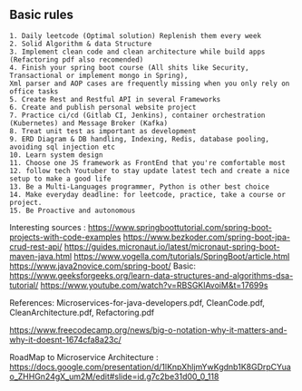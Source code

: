 ## Basic rules 

	1. Daily leetcode (Optimal solution) Replenish them every week 
	2. Solid Algorithm & data Structure
	3. Implement clean code and clean architecture while build apps (Refactoring pdf also recomended)
	4. Finish your spring boot course (All shits like Security, Transactional or implement mongo in Spring), 
 	Xml parser and AOP cases are frequently missing when you only rely on office tasks
 	5. Create Rest and Restful API in several Frameworks  
	6. Create and publish personal website project
	7. Practice ci/cd (Gitlab CI, Jenkins), container orchestration (Kubernetes) and Message Broker (Kafka)
 	8. Treat unit test as important as development
	9. ERD Diagram & DB handling, Indexing, Redis, database pooling, avoiding sql injection etc
	10. Learn system design
	11. Choose one JS framework as FrontEnd that you're comfortable most
  	12. follow tech Youtuber to stay update latest tech and create a nice setup to make a good life
   	13. Be a Multi-Languages programmer, Python is other best choice
    14. Make everyday deadline: for leetcode, practice, take a course or project.
    15. Be Proactive and autonomous

    

Interesting sources :
https://www.springboottutorial.com/spring-boot-projects-with-code-examples
https://www.bezkoder.com/spring-boot-jpa-crud-rest-api/
https://guides.micronaut.io/latest/micronaut-spring-boot-maven-java.html
https://www.vogella.com/tutorials/SpringBoot/article.html
https://www.java2novice.com/spring-boot/
Basic:
https://www.geeksforgeeks.org/learn-data-structures-and-algorithms-dsa-tutorial/
https://www.youtube.com/watch?v=RBSGKlAvoiM&t=17699s

References: 
Microservices-for-java-developers.pdf, CleanCode.pdf, CleanArchitecture.pdf, Refactoring.pdf 

https://www.freecodecamp.org/news/big-o-notation-why-it-matters-and-why-it-doesnt-1674cfa8a23c/

RoadMap to Microservice Architecture : 
https://docs.google.com/presentation/d/1lKnpXhljmYwKgdnb1K8GDrpCYuao_ZHHGn24gX_um2M/edit#slide=id.g7c2be31d00_0_118









